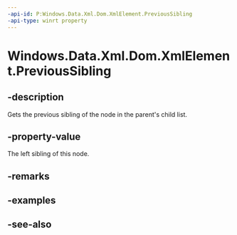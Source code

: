 ----api-id: P:Windows.Data.Xml.Dom.XmlElement.PreviousSibling
-api-type: winrt property
---<!-- Property syntaxpublic Windows.Data.Xml.Dom.IXmlNode PreviousSibling { get; }--># Windows.Data.Xml.Dom.XmlElement.PreviousSibling## -descriptionGets the previous sibling of the node in the parent's child list.## -property-valueThe left sibling of this node.## -remarks## -examples## -see-also